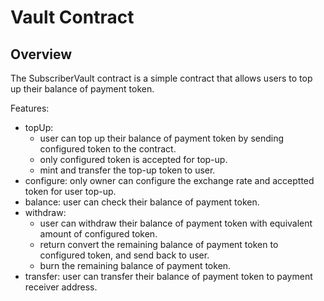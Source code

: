 # Vault Contract

## Overview

The SubscriberVault contract is a simple contract that allows users to top up their balance of payment token.

Features:
- topUp: 
  - user can top up their balance of payment token by sending configured token to the contract.
  - only configured token is accepted for top-up.
  - mint and transfer the top-up token to user.
- configure: only owner can configure the exchange rate and acceptted token for user top-up.
- balance: user can check their balance of payment token.
- withdraw: 
  - user can withdraw their balance of payment token with equivalent amount of configured token.
  - return convert the remaining balance of payment token to configured token, and send back to user.
  - burn the remaining balance of payment token.
- transfer: user can transfer their balance of payment token to payment receiver address.

